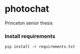 # photochat
Princeton senior thesis


### Install requirements
```
pip install -r requirements.txt
```